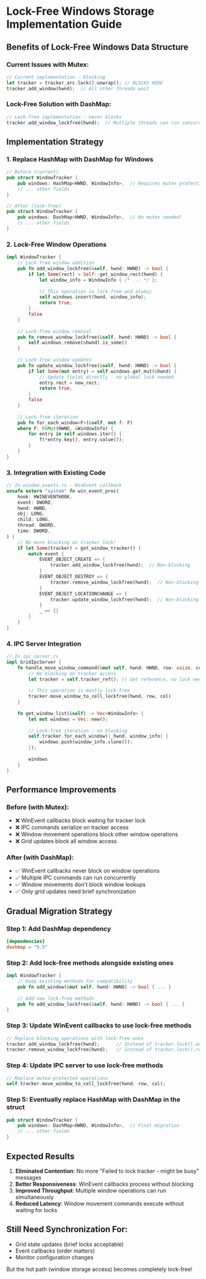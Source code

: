 # Lock-Free Windows Storage Implementation Guide

## Benefits of Lock-Free Windows Data Structure

### **Current Issues with Mutex:**
```rust
// Current implementation - blocking
let tracker = tracker_arc.lock().unwrap(); // BLOCKS HERE
tracker.add_window(hwnd);  // All other threads wait
```

### **Lock-Free Solution with DashMap:**
```rust
// Lock-free implementation - never blocks
tracker.add_window_lockfree(hwnd);  // Multiple threads can run concurrently
```

## **Implementation Strategy**

### 1. **Replace HashMap with DashMap for Windows**

```rust
// Before (current)
pub struct WindowTracker {
    pub windows: HashMap<HWND, WindowInfo>,  // Requires mutex protection
    // ... other fields
}

// After (lock-free)
pub struct WindowTracker {
    pub windows: DashMap<HWND, WindowInfo>,  // No mutex needed!
    // ... other fields
}
```

### 2. **Lock-Free Window Operations**

```rust
impl WindowTracker {
    // Lock-free window addition
    pub fn add_window_lockfree(&self, hwnd: HWND) -> bool {
        if let Some(rect) = Self::get_window_rect(hwnd) {
            let window_info = WindowInfo { /* ... */ };
            
            // This operation is lock-free and atomic
            self.windows.insert(hwnd, window_info);
            return true;
        }
        false
    }
    
    // Lock-free window removal
    pub fn remove_window_lockfree(&self, hwnd: HWND) -> bool {
        self.windows.remove(&hwnd).is_some()
    }
    
    // Lock-free window updates
    pub fn update_window_lockfree(&self, hwnd: HWND) -> bool {
        if let Some(mut entry) = self.windows.get_mut(&hwnd) {
            // Update fields directly - no global lock needed
            entry.rect = new_rect;
            return true;
        }
        false
    }
    
    // Lock-free iteration
    pub fn for_each_window<F>(&self, mut f: F) 
    where F: FnMut(HWND, &WindowInfo) {
        for entry in self.windows.iter() {
            f(*entry.key(), entry.value());
        }
    }
}
```

### 3. **Integration with Existing Code**

```rust
// In window_events.rs - WinEvent callback
unsafe extern "system" fn win_event_proc(
    hook: HWINEVENTHOOK,
    event: DWORD,
    hwnd: HWND,
    obj: LONG,
    child: LONG,
    thread: DWORD,
    time: DWORD,
) {
    // No more blocking on tracker lock!
    if let Some(tracker) = get_window_tracker() {
        match event {
            EVENT_OBJECT_CREATE => {
                tracker.add_window_lockfree(hwnd);  // Non-blocking
            }
            EVENT_OBJECT_DESTROY => {
                tracker.remove_window_lockfree(hwnd);  // Non-blocking
            }
            EVENT_OBJECT_LOCATIONCHANGE => {
                tracker.update_window_lockfree(hwnd);  // Non-blocking
            }
            _ => {}
        }
    }
}
```

### 4. **IPC Server Integration**

```rust
// In ipc_server.rs
impl GridIpcServer {
    fn handle_move_window_command(&mut self, hwnd: HWND, row: usize, col: usize) -> Result<(), String> {
        // No blocking on tracker access
        let tracker = self.tracker_ref(); // Get reference, no lock needed
        
        // This operation is mostly lock-free
        tracker.move_window_to_cell_lockfree(hwnd, row, col)
    }
    
    fn get_window_list(&self) -> Vec<WindowInfo> {
        let mut windows = Vec::new();
        
        // Lock-free iteration - no blocking
        self.tracker.for_each_window(|_hwnd, window_info| {
            windows.push(window_info.clone());
        });
        
        windows
    }
}
```

## **Performance Improvements**

### **Before (with Mutex):**
- ❌ WinEvent callbacks block waiting for tracker lock
- ❌ IPC commands serialize on tracker access
- ❌ Window movement operations block other window operations
- ❌ Grid updates block all window access

### **After (with DashMap):**
- ✅ WinEvent callbacks never block on window operations
- ✅ Multiple IPC commands can run concurrently
- ✅ Window movements don't block window lookups
- ✅ Only grid updates need brief synchronization

## **Gradual Migration Strategy**

### **Step 1: Add DashMap dependency**
```toml
[dependencies]
dashmap = "5.5"
```

### **Step 2: Add lock-free methods alongside existing ones**
```rust
impl WindowTracker {
    // Keep existing methods for compatibility
    pub fn add_window(&mut self, hwnd: HWND) -> bool { ... }
    
    // Add new lock-free methods
    pub fn add_window_lockfree(&self, hwnd: HWND) -> bool { ... }
}
```

### **Step 3: Update WinEvent callbacks to use lock-free methods**
```rust
// Replace blocking operations with lock-free ones
tracker.add_window_lockfree(hwnd);      // Instead of tracker.lock().add_window()
tracker.remove_window_lockfree(hwnd);   // Instead of tracker.lock().remove_window()
```

### **Step 4: Update IPC server to use lock-free methods**
```rust
// Replace mutex-protected operations
self.tracker.move_window_to_cell_lockfree(hwnd, row, col);
```

### **Step 5: Eventually replace HashMap with DashMap in the struct**
```rust
pub struct WindowTracker {
    pub windows: DashMap<HWND, WindowInfo>,  // Final migration
    // ... other fields
}
```

## **Expected Results**

1. **Eliminated Contention**: No more "Failed to lock tracker - might be busy" messages
2. **Better Responsiveness**: WinEvent callbacks process without blocking
3. **Improved Throughput**: Multiple window operations can run simultaneously
4. **Reduced Latency**: Window movement commands execute without waiting for locks

## **Still Need Synchronization For:**
- Grid state updates (brief locks acceptable)
- Event callbacks (order matters)
- Monitor configuration changes

But the hot path (window storage access) becomes completely lock-free!
